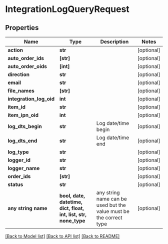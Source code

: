 # IntegrationLogQueryRequest


## Properties
Name | Type | Description | Notes
------------ | ------------- | ------------- | -------------
**action** | **str** |  | [optional] 
**auto_order_ids** | **[str]** |  | [optional] 
**auto_order_oids** | **[int]** |  | [optional] 
**direction** | **str** |  | [optional] 
**email** | **str** |  | [optional] 
**file_names** | **[str]** |  | [optional] 
**integration_log_oid** | **int** |  | [optional] 
**item_id** | **str** |  | [optional] 
**item_ipn_oid** | **int** |  | [optional] 
**log_dts_begin** | **str** | Log date/time begin | [optional] 
**log_dts_end** | **str** | Log date/time end | [optional] 
**log_type** | **str** |  | [optional] 
**logger_id** | **str** |  | [optional] 
**logger_name** | **str** |  | [optional] 
**order_ids** | **[str]** |  | [optional] 
**status** | **str** |  | [optional] 
**any string name** | **bool, date, datetime, dict, float, int, list, str, none_type** | any string name can be used but the value must be the correct type | [optional]

[[Back to Model list]](../README.md#documentation-for-models) [[Back to API list]](../README.md#documentation-for-api-endpoints) [[Back to README]](../README.md)



